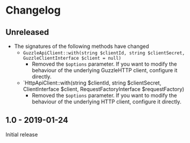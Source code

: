 # Changelog

## Unreleased

* The signatures of the following methods have changed
  * `GuzzleApiClient::with(string $clientId, string $clientSecret, GuzzleClientInterface $client = null)`
    + Removed the `$options` parameter. If you want to modify the behaviour of the underlying GuzzleHTTP client,
      configure it directly.  
  * `HttpApiClient::with(string $clientId, string $clientSecret, ClientInterface $client, RequestFactoryInterface $requestFactory)
    + Removed the `$options` parameter. If you want to modify the behaviour of the underlying HTTP client,
      configure it directly.

## 1.0 - 2019-01-24

Initial release
